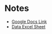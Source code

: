 # Notes
- [Google Docs Link](https://docs.google.com/document/d/1xHZeZfv7LnM9oVRomR-REU_uL2A_FPLHP9FWz8fXkBc/edit?tab=t.0)
- [Data Excel Sheet](https://docs.google.com/spreadsheets/d/1EMNsodrexqnVZyjBuxHtN6DqBm6QhP7IUQzaRei4u3c/edit?usp=sharing)  
